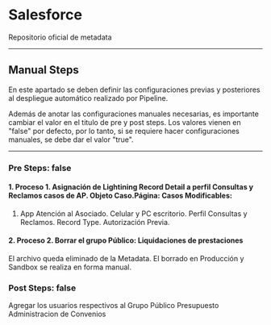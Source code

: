 # Salesforce

Repositorio oficial de metadata

--------

## Manual Steps

En este apartado se deben definir las configuraciones previas y posteriores al despliegue automático realizado por Pipeline.

Además de anotar las configuraciones manuales necesarias, es importante cambiar el valor en el titulo de pre y post steps. Los valores vienen en "false" por defecto, por lo tanto, si se requiere hacer configuraciones manuales, se debe dar el valor "true".

--------

### Pre Steps: false 
 

#### 1. Proceso 1. Asignación de Lightining Record Detail a perfil Consultas y Reclamos casos de AP. Objeto Caso.Página: Casos Modificables:

1. App Atención al Asociado. Celular y PC escritorio. Perfil Consultas y Reclamos. Record Type. Autorización Previa.

#### 2. Proceso 2. Borrar el grupo Público: Liquidaciones de prestaciones

El archivo queda eliminado de la Metadata. El borrado en Producción y Sandbox se realiza en forma manual. 
	
### Post Steps: false

Agregar los usuarios respectivos al Grupo Público Presupuesto Administracion de Convenios


